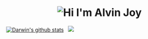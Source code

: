 <h1 align="center">
  <img alt="Hi I'm Alvin Joy" title="Hi" src="http://readme-typing-svg.herokuapp.com?color=%2335CD75&size=30&lines=Hi%2C+I'm+Darwin+Thomas&center=true">
</h1
  <p align="center">
  <a href="https://github.com/drakkken">
    <img src="https://github-readme-stats.vercel.app/api?username=drakkken&show_icons=true&include_all_commits=true&count_private=true&theme=tokyonight&hide_border=true" alt="Darwin's github stats" /></a>&nbsp;&nbsp;
  <a href="https://github.com/drakkken">
    <img src="https://github-readme-stats.vercel.app/api/top-langs/?username=drakkken&layout=compact&theme=tokyonight&hide_border=true&langs_count=8&count_private=true&show_icons=true" />
  </a>
</p>

<!--
**drakkken/drakkken** is a ✨ _special_ ✨ repository because its `README.md` (this file) appears on your GitHub profile.

Here are some ideas to get you started:

- 🔭 I’m currently working on ...
- 🌱 I’m currently learning ...
- 👯 I’m looking to collaborate on ...
- 🤔 I’m looking for help with ...
- 💬 Ask me about ...
- 📫 How to reach me: ...
- 😄 Pronouns: ...
- ⚡ Fun fact: ...
-->
